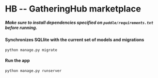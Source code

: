 # HB -- GatheringHub marketplace
##### Make sure to install dependencies specified on `puddle/requirements.txt` before running.
#### Synchronizes SQLlite with the current set of models and migrations
```
python manage.py migrate
```
#### Run the app
```
python manage.py runserver
```
